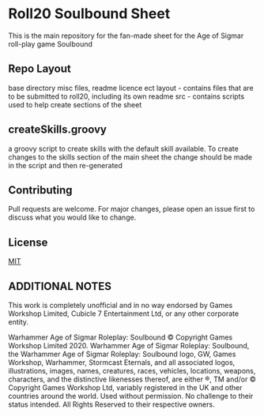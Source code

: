 # Roll20 Soulbound Sheet

This is the main repository for the fan-made sheet for the Age of Sigmar roll-play game Soulbound

## Repo Layout

base directory misc files, readme licence ect
layout - contains files that are to be submitted to roll20, including its own readme
src - contains scripts used to help create sections of the sheet

## createSkills.groovy
a groovy script to create skills with the default skill available. To create changes to the skills section of the main sheet the change should be made in the script and then re-generated

## Contributing
Pull requests are welcome. For major changes, please open an issue first to discuss what you would like to change.

## License
[MIT](https://choosealicense.com/licenses/mit/)

## ADDITIONAL NOTES

This work is completely unofficial and in no way endorsed by Games Workshop Limited,  Cubicle 7 Entertainment Ltd, or any other corporate entity.

Warhammer Age of Sigmar Roleplay: Soulbound ©️ Copyright Games Workshop Limited 2020. Warhammer Age 
of Sigmar Roleplay: Soulbound, the Warhammer Age of Sigmar Roleplay: Soulbound logo, GW, Games Workshop, 
Warhammer, Stormcast Eternals, and all associated logos, illustrations, images, names, creatures, races, vehicles, 
locations, weapons, characters, and the distinctive likenesses thereof, are either ®️, TM and/or ©️ Copyright Games Workshop Ltd, variably registered in the UK and other countries around the world. Used without permission. No challenge to their status intended. All Rights Reserved to their respective owners.